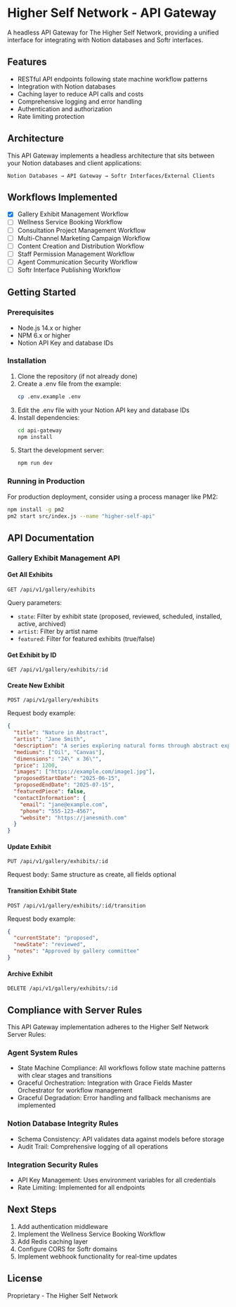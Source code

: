 # Higher Self Network - API Gateway

A headless API Gateway for The Higher Self Network, providing a unified interface for integrating with Notion databases and Softr interfaces.

## Features

- RESTful API endpoints following state machine workflow patterns
- Integration with Notion databases
- Caching layer to reduce API calls and costs
- Comprehensive logging and error handling
- Authentication and authorization
- Rate limiting protection

## Architecture

This API Gateway implements a headless architecture that sits between your Notion databases and client applications:

```
Notion Databases → API Gateway → Softr Interfaces/External Clients
```

## Workflows Implemented

- [x] Gallery Exhibit Management Workflow
- [ ] Wellness Service Booking Workflow
- [ ] Consultation Project Management Workflow
- [ ] Multi-Channel Marketing Campaign Workflow
- [ ] Content Creation and Distribution Workflow
- [ ] Staff Permission Management Workflow
- [ ] Agent Communication Security Workflow
- [ ] Softr Interface Publishing Workflow

## Getting Started

### Prerequisites

- Node.js 14.x or higher
- NPM 6.x or higher
- Notion API Key and database IDs

### Installation

1. Clone the repository (if not already done)
2. Create a .env file from the example:
   ```bash
   cp .env.example .env
   ```
3. Edit the .env file with your Notion API key and database IDs
4. Install dependencies:
   ```bash
   cd api-gateway
   npm install
   ```
5. Start the development server:
   ```bash
   npm run dev
   ```

### Running in Production

For production deployment, consider using a process manager like PM2:

```bash
npm install -g pm2
pm2 start src/index.js --name "higher-self-api"
```

## API Documentation

### Gallery Exhibit Management API

#### Get All Exhibits
```
GET /api/v1/gallery/exhibits
```
Query parameters:
- `state`: Filter by exhibit state (proposed, reviewed, scheduled, installed, active, archived)
- `artist`: Filter by artist name
- `featured`: Filter for featured exhibits (true/false)

#### Get Exhibit by ID
```
GET /api/v1/gallery/exhibits/:id
```

#### Create New Exhibit
```
POST /api/v1/gallery/exhibits
```
Request body example:
```json
{
  "title": "Nature in Abstract",
  "artist": "Jane Smith",
  "description": "A series exploring natural forms through abstract expression",
  "mediums": ["Oil", "Canvas"],
  "dimensions": "24\" x 36\"",
  "price": 1200,
  "images": ["https://example.com/image1.jpg"],
  "proposedStartDate": "2025-06-15",
  "proposedEndDate": "2025-07-15",
  "featuredPiece": false,
  "contactInformation": {
    "email": "jane@example.com",
    "phone": "555-123-4567",
    "website": "https://janesmith.com"
  }
}
```

#### Update Exhibit
```
PUT /api/v1/gallery/exhibits/:id
```
Request body: Same structure as create, all fields optional

#### Transition Exhibit State
```
POST /api/v1/gallery/exhibits/:id/transition
```
Request body example:
```json
{
  "currentState": "proposed",
  "newState": "reviewed",
  "notes": "Approved by gallery committee"
}
```

#### Archive Exhibit
```
DELETE /api/v1/gallery/exhibits/:id
```

## Compliance with Server Rules

This API Gateway implementation adheres to the Higher Self Network Server Rules:

### Agent System Rules
- State Machine Compliance: All workflows follow state machine patterns with clear stages and transitions
- Graceful Orchestration: Integration with Grace Fields Master Orchestrator for workflow management
- Graceful Degradation: Error handling and fallback mechanisms are implemented

### Notion Database Integrity Rules
- Schema Consistency: API validates data against models before storage
- Audit Trail: Comprehensive logging of all operations

### Integration Security Rules
- API Key Management: Uses environment variables for all credentials
- Rate Limiting: Implemented for all endpoints

## Next Steps

1. Add authentication middleware
2. Implement the Wellness Service Booking Workflow
3. Add Redis caching layer
4. Configure CORS for Softr domains
5. Implement webhook functionality for real-time updates

## License

Proprietary - The Higher Self Network
